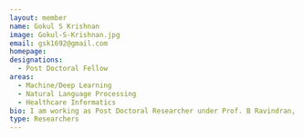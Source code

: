 ```yaml
---
layout: member
name: Gokul S Krishnan
image: Gokul-S-Krishnan.jpg
email: gsk1692@gmail.com
homepage: 
designations: 
  - Post Doctoral Fellow
areas:
  - Machine/Deep Learning
  - Natural Language Processing
  - Healthcare Informatics
bio: I am working as Post Doctoral Researcher under Prof. B Ravindran, in the areas of Machine/Deep Learning and Natural Language Processing. I attained my Ph.D. in IT, specializing in Healthcare Informatics from National Institute of Technology Karnataka, Surathkal. I earned my M.Tech degree from VIT University, Vellore and B.Tech from College of Engineering, Chengannur, CUSAT, Kerala. In my free time, I love to sing, read fiction and travel.
type: Researchers
---
```

